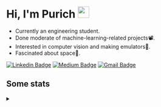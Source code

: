 <h1 align="left">Hi, I'm Purich
<img src="https://media.giphy.com/media/hvRJCLFzcasrR4ia7z/giphy.gif" width="30px"/></h1>

* Currently an engineering student.
* Done moderate of machine-learning-related projects:film_projector:.
* Interested in computer vision and making emulators:space_invader:.
* Fascinated about space:milky_way:.

[![Linkedin Badge](https://img.shields.io/badge/-Purich-blue?style=flat-square&logo=Linkedin&logoColor=white&link=https://www.linkedin.com/in/purich-siritip-16b3b3255/)](https://www.linkedin.com/in/purich-siritip-16b3b3255) [![Medium Badge](https://img.shields.io/badge/-@purich-gray?style=flat-square&labelColor=000000&logo=Medium&link=https://medium.com/@phuritsiritip)](https://medium.com/@phuritsiritip)
[![Gmail Badge](https://img.shields.io/badge/-mark.phurit@gmail.com-c14438?style=flat-square&logo=Gmail&logoColor=white&link=mailto:mark.phurit@gmail.com)](mailto:mark.phurit@gmail.com)

## Some stats

<details>
  <summary></summary>
  
  <!--START_SECTION:waka-->
**I'm an Early 🐤** 

```text
🌞 Morning    69 commits     ██████░░░░░░░░░░░░░░░░░░░   25.37% 
🌆 Daytime    70 commits     ██████░░░░░░░░░░░░░░░░░░░   25.74% 
🌃 Evening    109 commits    ██████████░░░░░░░░░░░░░░░   40.07% 
🌙 Night      24 commits     ██░░░░░░░░░░░░░░░░░░░░░░░   8.82%

```


📊 **This Week I Spent My Time On** 

```text
💬 Programming Languages: 
Python                   6 hrs 56 mins       ███████████████████████░░   91.71% 
C++                      14 mins             ░░░░░░░░░░░░░░░░░░░░░░░░░   3.29% 
Markdown                 8 mins              ░░░░░░░░░░░░░░░░░░░░░░░░░   1.88% 
Other                    5 mins              ░░░░░░░░░░░░░░░░░░░░░░░░░   1.17% 
JavaScript               5 mins              ░░░░░░░░░░░░░░░░░░░░░░░░░   1.15%

🐱‍💻 Projects: 
Computer Programming     4 hrs 7 mins        █████████████░░░░░░░░░░░░   54.51% 
robocup2023-cv-image-capt1 hr 59 mins        ██████░░░░░░░░░░░░░░░░░░░   26.37% 
Unit_Testing             24 mins             █░░░░░░░░░░░░░░░░░░░░░░░░   5.31% 
Lab_3_Serial_Communicatio19 mins             █░░░░░░░░░░░░░░░░░░░░░░░░   4.26% 
socket_tutorial          19 mins             █░░░░░░░░░░░░░░░░░░░░░░░░   4.22%

```


<!--END_SECTION:waka-->

  <!--START_SECTION:waka-simple-->

```text
From: 19 January 2023 - To: 02 February 2023

Total Time: 15 hrs 47 mins

Python       13 hrs 8 mins   ████████████████████▓░░░░   83.27 %
C++          1 hr 8 mins     █▓░░░░░░░░░░░░░░░░░░░░░░░   07.20 %
YAML         47 mins         █▒░░░░░░░░░░░░░░░░░░░░░░░   05.04 %
Markdown     10 mins         ▒░░░░░░░░░░░░░░░░░░░░░░░░   01.15 %
Git Config   8 mins          ▒░░░░░░░░░░░░░░░░░░░░░░░░   00.89 %
JavaScript   6 mins          ░░░░░░░░░░░░░░░░░░░░░░░░░   00.65 %
```

<!--END_SECTION:waka-simple-->

  <!--![Anurag's GitHub stats](https://github-readme-stats.vercel.app/api?username=vikimark&show_icons=true&theme=gruvbox_light)-->
  
</details>

<!--
**vikimark/vikimark** is a ✨ _special_ ✨ repository because its `README.md` (this file) appears on your GitHub profile.

Here are some ideas to get you started:

- 🔭 I’m currently working on ...
- 🌱 I’m currently learning ...
- 👯 I’m looking to collaborate on ...
- 🤔 I’m looking for help with ...
- 💬 Ask me about ...
- 📫 How to reach me: ...
- 😄 Pronouns: ...
- ⚡ Fun fact: ...
-->
